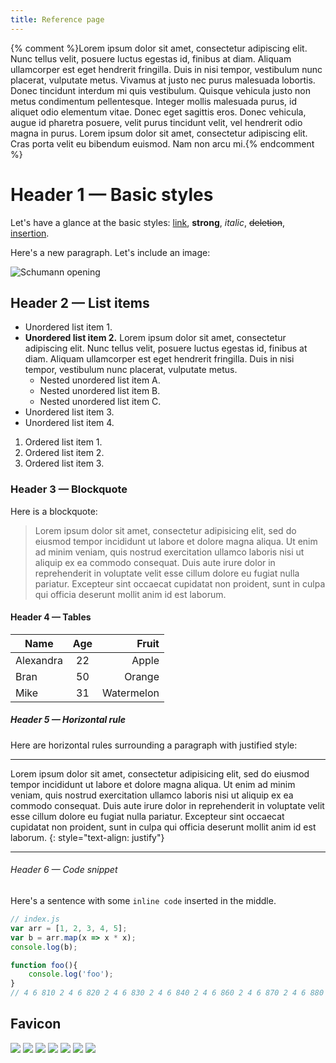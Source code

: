 ```yaml
---
title: Reference page
---
```


{% comment %}Lorem ipsum dolor sit amet, consectetur adipiscing elit. Nunc tellus velit, posuere luctus egestas id, finibus at diam. Aliquam ullamcorper est eget hendrerit fringilla. Duis in nisi tempor, vestibulum nunc placerat, vulputate metus. Vivamus at justo nec purus malesuada lobortis. Donec tincidunt interdum mi quis vestibulum. Quisque vehicula justo non metus condimentum pellentesque. Integer mollis malesuada purus, id aliquet odio elementum vitae. Donec eget sagittis eros. Donec vehicula, augue id pharetra posuere, velit purus tincidunt velit, vel hendrerit odio magna in purus. Lorem ipsum dolor sit amet, consectetur adipiscing elit. Cras porta velit eu bibendum euismod. Nam non arcu mi.{% endcomment %}

# Header 1 — Basic styles

Let's have a glance at the basic styles: [link](http://github.com/wild-flame/jekyll-simple), **strong**, *italic*, <del>deletion</del>, <ins>insertion</ins>.

Here's a new paragraph. Let's include an image:

![Schumann opening](https://fakeimg.pl/400x100/2ac3ae/feffff?font=bebas&retina=1&text=Test+Image)

## Header 2 — List items

- Unordered list item 1.
- **Unordered list item 2.** Lorem ipsum dolor sit amet, consectetur adipiscing elit. Nunc tellus velit, posuere luctus egestas id, finibus at diam. Aliquam ullamcorper est eget hendrerit fringilla. Duis in nisi tempor, vestibulum nunc placerat, vulputate metus.
    - Nested unordered list item A.
    - Nested unordered list item B.
    - Nested unordered list item C.
- Unordered list item 3.
- Unordered list item 4.

1. Ordered list item 1.
1. Ordered list item 2.
1. Ordered list item 3.

### Header 3 — Blockquote

Here is a blockquote:

> Lorem ipsum dolor sit amet, consectetur adipisicing elit, sed do eiusmod tempor incididunt ut labore et dolore magna aliqua. Ut enim ad minim veniam, quis nostrud exercitation ullamco laboris nisi ut aliquip ex ea commodo consequat. Duis aute irure dolor in reprehenderit in voluptate velit esse cillum dolore eu fugiat nulla pariatur. Excepteur sint occaecat cupidatat non proident, sunt in culpa qui officia deserunt mollit anim id est laborum.

#### Header 4 — Tables

| Name      |  Age  | Fruit      |
|-----------|:-----:|-----------:|
| Alexandra | 22    | Apple      |
| Bran      | 50    | Orange     |
| Mike      | 31    | Watermelon |

##### Header 5 — Horizontal rule

Here are horizontal rules surrounding a paragraph with justified style:

---

Lorem ipsum dolor sit amet, consectetur adipisicing elit, sed do eiusmod tempor incididunt ut labore et dolore magna aliqua. Ut enim ad minim veniam, quis nostrud exercitation ullamco laboris nisi ut aliquip ex ea commodo consequat. Duis aute irure dolor in reprehenderit in voluptate velit esse cillum dolore eu fugiat nulla pariatur. Excepteur sint occaecat cupidatat non proident, sunt in culpa qui officia deserunt mollit anim id est laborum.
{: style="text-align: justify"}

---

###### Header 6 — Code snippet

Here's a sentence with some `inline code` inserted in the middle.

```javascript
// index.js
var arr = [1, 2, 3, 4, 5];
var b = arr.map(x => x * x);
console.log(b);

function foo(){
    console.log('foo');
}
// 4 6 810 2 4 6 820 2 4 6 830 2 4 6 840 2 4 6 860 2 4 6 870 2 4 6 880 2 4 6 890

```

## Favicon

<img src="{{ '/assets/favicon/Untitled-16.png' | relative_url }}" />
<img src="{{ '/assets/favicon/Untitled.png' | relative_url }}" />
<img src="{{ '/assets/favicon/Untitled@2x.png' | relative_url }}" />
<img src="{{ '/assets/favicon/UntitledB@2x.png' | relative_url }}" />
<img src="{{ '/assets/favicon/UntitledC@2x.png' | relative_url }}" />
<img src="{{ '/assets/favicon/UntitledD@2x.png' | relative_url }}" />
<img src="{{ '/assets/favicon/UntitledD@3x.png' | relative_url }}" />
